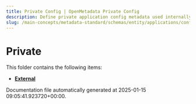 ```yaml
---
title: Private Config | OpenMetadata Private Config
description: Define private application config metadata used internally for secure and isolated app settings.
slug: /main-concepts/metadata-standard/schemas/entity/applications/configuration/private
---
```


# Private

This folder contains the following items:

- [**External**](/main-concepts/metadata-standard/schemas/entity/applications/configuration/private/external)


Documentation file automatically generated at 2025-01-15 09:05:41.923720+00:00.
